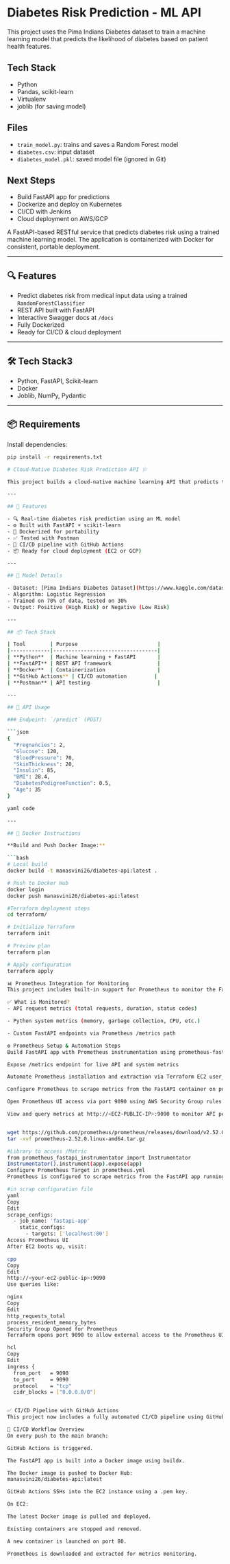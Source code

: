 
# Diabetes Risk Prediction - ML API

This project uses the Pima Indians Diabetes dataset to train a machine learning model that predicts the likelihood of diabetes based on patient health features.

##  Tech Stack
- Python
- Pandas, scikit-learn
- Virtualenv
- joblib (for saving model)

##  Files
- `train_model.py`: trains and saves a Random Forest model
- `diabetes.csv`: input dataset
- `diabetes_model.pkl`: saved model file (ignored in Git)

##  Next Steps
- Build FastAPI app for predictions
- Dockerize and deploy on Kubernetes
- CI/CD with Jenkins
- Cloud deployment on AWS/GCP


A FastAPI-based RESTful service that predicts diabetes risk using a trained machine learning model. The application is containerized with Docker for consistent, portable deployment.

---

## 🔍 Features
- Predict diabetes risk from medical input data using a trained `RandomForestClassifier`
- REST API built with FastAPI
- Interactive Swagger docs at `/docs`
- Fully Dockerized
- Ready for CI/CD & cloud deployment

---

## 🛠️ Tech Stack3
- Python, FastAPI, Scikit-learn
- Docker
- Joblib, NumPy, Pydantic

---

## 📦 Requirements

Install dependencies:

```bash
pip install -r requirements.txt

# Cloud-Native Diabetes Risk Prediction API 🩺

This project builds a cloud-native machine learning API that predicts the risk of diabetes from health data. It uses a trained ML model served via FastAPI, containerized with Docker, and set up for CI/CD using GitHub Actions.

---

## 🚀 Features

- 🔍 Real-time diabetes risk prediction using an ML model
- ⚙️ Built with FastAPI + scikit-learn
- 🐳 Dockerized for portability
- ✅ Tested with Postman
- 🔄 CI/CD pipeline with GitHub Actions
- 📦 Ready for cloud deployment (EC2 or GCP)

---

## 🧠 Model Details

- Dataset: [Pima Indians Diabetes Dataset](https://www.kaggle.com/datasets/uciml/pima-indians-diabetes-database)
- Algorithm: Logistic Regression
- Trained on 70% of data, tested on 30%
- Output: Positive (High Risk) or Negative (Low Risk)

---

## 📦 Tech Stack

| Tool        | Purpose                          |
|-------------|----------------------------------|
| **Python**  | Machine learning + FastAPI       |
| **FastAPI** | REST API framework               |
| **Docker**  | Containerization                 |
| **GitHub Actions** | CI/CD automation         |
| **Postman** | API testing                      |

---

## 🧪 API Usage

### Endpoint: `/predict` (POST)

```json
{
  "Pregnancies": 2,
  "Glucose": 120,
  "BloodPressure": 70,
  "SkinThickness": 20,
  "Insulin": 85,
  "BMI": 28.4,
  "DiabetesPedigreeFunction": 0.5,
  "Age": 35
}

yaml code

---

## 🐳 Docker Instructions

**Build and Push Docker Image:**

```bash
# Local build
docker build -t manasvini26/diabetes-api:latest .

# Push to Docker Hub
docker login
docker push manasvini26/diabetes-api:latest

#Terraform deployment steps
cd terraform/

# Initialize Terraform
terraform init

# Preview plan
terraform plan

# Apply configuration
terraform apply

📊 Prometheus Integration for Monitoring
This project includes built-in support for Prometheus to monitor the FastAPI-based Diabetes Prediction API in real time.

✅ What is Monitored?
- API request metrics (total requests, duration, status codes)

- Python system metrics (memory, garbage collection, CPU, etc.)

- Custom FastAPI endpoints via Prometheus /metrics path

⚙️ Prometheus Setup & Automation Steps
Build FastAPI app with Prometheus instrumentation using prometheus-fastapi-instrumentator

Expose /metrics endpoint for live API and system metrics

Automate Prometheus installation and extraction via Terraform EC2 user_data

Configure Prometheus to scrape metrics from the FastAPI container on port 80

Open Prometheus UI access via port 9090 using AWS Security Group rules

View and query metrics at http://<EC2-PUBLIC-IP>:9090 to monitor API performance


wget https://github.com/prometheus/prometheus/releases/download/v2.52.0/prometheus-2.52.0.linux-amd64.tar.gz
tar -xvf prometheus-2.52.0.linux-amd64.tar.gz

#Library to access /Matric
from prometheus_fastapi_instrumentator import Instrumentator
Instrumentator().instrument(app).expose(app)
Configure Prometheus Target in prometheus.yml
Prometheus is configured to scrape metrics from the FastAPI app running on port 80:

#in scrap configuration file
yaml
Copy
Edit
scrape_configs:
  - job_name: 'fastapi-app'
    static_configs:
      - targets: ['localhost:80']
Access Prometheus UI
After EC2 boots up, visit:

cpp
Copy
Edit
http://<your-ec2-public-ip>:9090
Use queries like:

nginx
Copy
Edit
http_requests_total
process_resident_memory_bytes
Security Group Opened for Prometheus
Terraform opens port 9090 to allow external access to the Prometheus UI:

hcl
Copy
Edit
ingress {
  from_port   = 9090
  to_port     = 9090
  protocol    = "tcp"
  cidr_blocks = ["0.0.0.0/0"]


✅ CI/CD Pipeline with GitHub Actions
This project now includes a fully automated CI/CD pipeline using GitHub Actions, Docker Hub, and AWS EC2.

🔁 CI/CD Workflow Overview
On every push to the main branch:

GitHub Actions is triggered.

The FastAPI app is built into a Docker image using buildx.

The Docker image is pushed to Docker Hub:
manasvini26/diabetes-api:latest

GitHub Actions SSHs into the EC2 instance using a .pem key.

On EC2:

The latest Docker image is pulled and deployed.

Existing containers are stopped and removed.

A new container is launched on port 80.

Prometheus is downloaded and extracted for metrics monitoring.

